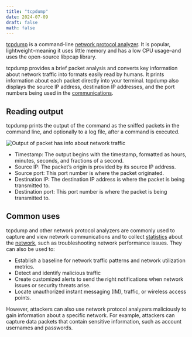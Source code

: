 ```yaml
---
title: "tcpdump"
date: 2024-07-09
draft: false
math: false
---
```


[tcpdump](https://www.tcpdump.org/) is a command-line
[network protocol analyzer](/network-protocol-analyzer). It is popular,
lightweight–meaning it uses little memory and has a low CPU usage–and
uses the open-source libpcap library.

tcpdump provides a brief packet analysis and converts key information
about network traffic into formats easily read by humans. It prints
information about each packet directly into your terminal. tcpdump also
displays the source IP address, destination IP addresses, and the port
numbers being used in the [communications](/communication).

## Reading output

tcpdump prints the output of the command as the sniffed packets in the command line, and optionally to a log file, after a command is executed.

![Output of packet has info about network traffic](/image/tcpdump.png)

- Timestamp: The output begins with the timestamp, formatted as hours,
  minutes, seconds, and fractions of a second.
- Source IP: The packet’s origin is provided by its source IP address.
- Source port: This port number is where the packet originated.
- Destination IP: The destination IP address is where the packet is
  being transmitted to.
- Destination port: This port number is where the packet is being
  transmitted to.

## Common uses

tcpdump and other network protocol analyzers are commonly used to
capture and view network communications and to collect
[statistics](/statistics) about the [network](/network), such as
troubleshooting network performance issues. They can also be used to:

- Establish a baseline for network traffic patterns and network
  utilization metrics.
- Detect and identify malicious traffic
- Create customized alerts to send the right notifications when network
  issues or security threats arise.
- Locate unauthorized instant messaging (IM), traffic, or wireless
  access points.

However, attackers can also use network protocol analyzers maliciously
to gain information about a specific network. For example, attackers can
capture data packets that contain sensitive information, such as account
usernames and passwords.
